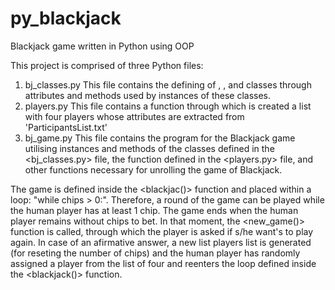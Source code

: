 # py_blackjack
Blackjack game written in Python using OOP

This project is comprised of three Python files:
  1. bj_classes.py
      This file contains the defining of <Card>, <Deck>, and <Player> classes through attributes and methods used by instances of these classes.
  2. players.py
      This file contains a function through which is created a list with four players whose attributes are extracted from 'ParticipantsList.txt'
  3. bj_game.py
      This file contains the program for the Blackjack game utilising instances and methods of the classes defined in the <bj_classes.py> file,
the function defined in the <players.py> file, and other functions necessary for unrolling the game of Blackjack.

The game is defined inside the <blackjac()> function and placed within a <while> loop: "while chips > 0:". Therefore, a round of the game can be
played while the human player has at least 1 chip. The game ends when the human player remains without chips to bet. In that moment, the 
<new_game()> function is called, through which the player is asked if s/he want's to play again. In case of an afirmative answer, a new list
players list is generated (for reseting the number of chips) and the human player has randomly assigned a player from the list of four and 
reenters the loop defined inside the <blackjack()> function.
